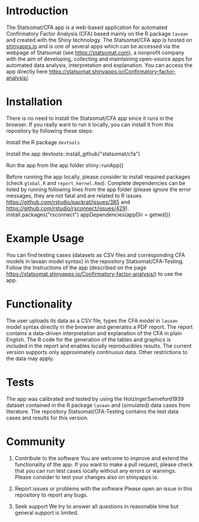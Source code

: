 
# Introduction
The Statsomat/CFA app is a web-based
application for automated Confirmatory Factor Analysis (CFA) based mainly on the R package `lavaan` and created with the Shiny
technology. The Statsomat/CFA app is hosted on [shinyapps.io](https://www.shinyapps.io/) and 
is one of several apps which can be accessed via the webpage of Statsomat (see https://statsomat.com), a nonprofit company with the aim of developing, 
collecting and maintaining open-source apps for automated data analysis, interpretation and explanation. You can access the app directly here https://statsomat.shinyapps.io/Confirmatory-factor-analysis/. 


# Installation 
There is no need to install the Statsomat/CFA app since it runs in the browser. If you really want to run it locally, you can install it from this repository by following these steps:

Install the R package `devtools`

Install the app 
devtools::install_github("statsomat/cfa")

Run the app from the app folder
shiny::runApp()

Before running the app locally, please consider to install required packages (check `global.R` and `report_kernel.Rmd`). Complete dependencies can be listed by running following lines from the app folder (please ignore the error messages, 
they are not fatal and are related to R issues https://github.com/rstudio/packrat/issues/385 and https://github.com/rstudio/rsconnect/issues/429).
install.packages("rsconnect")
appDependencies(appDir = getwd())


# Example Usage
You can find testing cases (datasets as CSV files and corresponding CFA models in lavaan model syntax) in the repository Statsomat/CFA-Testing. 
Follow the Instructions of the app (described on the page https://statsomat.shinyapps.io/Confirmatory-factor-analysis/) to use the app. 


# Functionality
The user uploads its data as a CSV file, types the CFA model in `lavaan` model syntax directly in 
the browser and generates a PDF report. The report contains a data-driven interpretation and explanation of the 
CFA in plain English. The R code for the generation of the tables and graphics is included in the report and 
enables locally reproducibles results. The current version supports only approximately continuous data. Other restrictions to the data may apply. 


# Tests 
The app was calibrated and tested by using the HolzingerSwineford1939 dataset contained in the R package `lavaan`
and (simulated) data cases from literature. The repository Statsomat/CFA-Testing contains the test data cases and results for this version.   



# Community 
1) Contribute to the software
You are welcome to improve and extend the functionality of the app. If you want to make a pull request, please check that you can run test cases locally without any errors or warnings. Please consider to test your changes also on shinyapps.io.

2) Report issues or problems with the software
Please open an issue in this repository to report any bugs. 

3) Seek support
We try to answer all questions in reasonable time  but general support is limited. 
